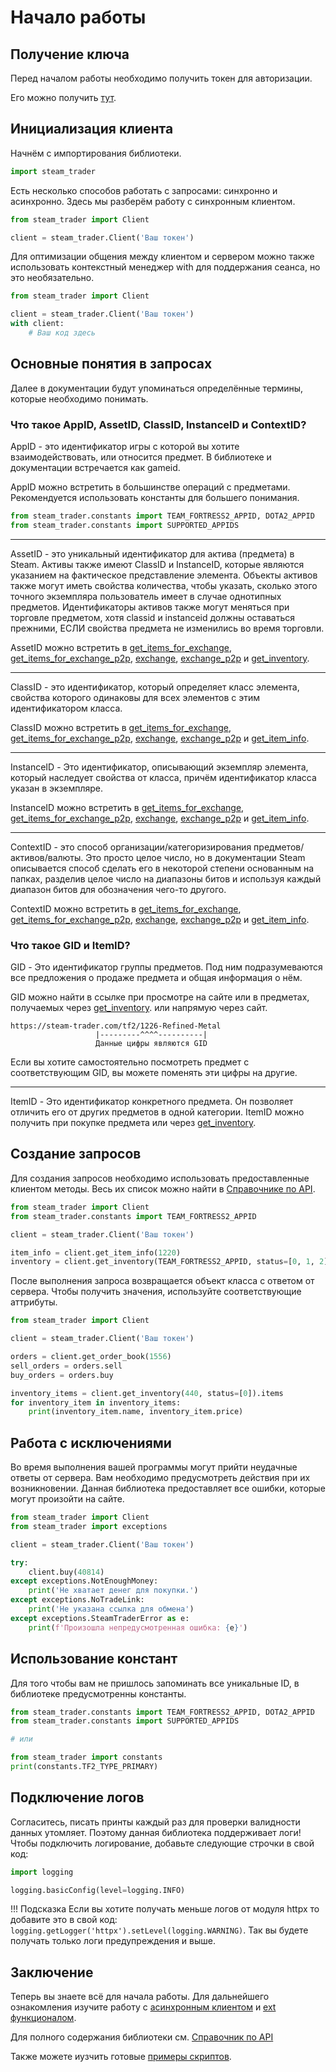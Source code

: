 # Начало работы

## Получение ключа
Перед началом работы необходимо получить токен для авторизации.

Его можно получить [тут](https://steam-trader.com/api/).

## Инициализация клиента
Начнём с импортирования библиотеки.
```python
import steam_trader
```

Есть несколько способов работать с запросами: синхронно и асинхронно. Здесь мы разберём работу с синхронным клиентом.
```python
from steam_trader import Client

client = steam_trader.Client('Ваш токен')
```

Для оптимизации общения между клиентом и сервером можно также использовать контекстный менеджер with для поддержания сеанса, но это необязательно.
```python
from steam_trader import Client

client = steam_trader.Client('Ваш токен')
with client:
    # Ваш код здесь
```

## Основные понятия в запросах
Далее в документации будут упоминаться определённые термины, которые необходимо понимать.

### Что такое AppID, AssetID, ClassID, InstanceID и ContextID?

AppID - это идентификатор игры с которой вы хотите взаимодействовать, или относится предмет.
В библиотеке и документации встречается как gameid.

AppID можно встретить в большинстве операций с предметами. Рекомендуется использовать константы для большего понимания.
```python
from steam_trader.constants import TEAM_FORTRESS2_APPID, DOTA2_APPID
from steam_trader.constants import SUPPORTED_APPIDS
```
---
AssetID - это уникальный идентификатор для актива (предмета) в Steam. Активы также имеют ClassID и InstanceID, которые являются указанием на фактическое представление элемента.
Объекты активов также могут иметь свойства количества, чтобы указать, сколько этого точного экземпляра пользователь имеет в случае однотипных предметов.
Идентификаторы активов также могут меняться при торговле предметом, хотя classid и instanceid должны оставаться прежними, ЕСЛИ свойства предмета не изменились во время торговли.

AssetID можно встретить в 
[get_items_for_exchange](client.md#get_items_for_exchangeself), 
[get_items_for_exchange_p2p](client.md#get_items_for_exchange_p2pself), 
[exchange](client.md#exchangeself), 
[exchange_p2p](client.md#exchange_p2pself) и 
[get_inventory](client.md#get_inventoryself-gameid--statusnone).

---
ClassID - это идентификатор, который определяет класс элемента, свойства которого одинаковы для всех элементов с этим идентификатором класса.

ClassID можно встретить в 
[get_items_for_exchange](client.md#get_items_for_exchangeself), 
[get_items_for_exchange_p2p](client.md#get_items_for_exchange_p2pself), 
[exchange](client.md#exchangeself), 
[exchange_p2p](client.md#exchange_p2pself) и 
[get_item_info](client.md#get_item_infoself-gid).

---
InstanceID - Это идентификатор, описывающий экземпляр элемента, который наследует свойства от класса, причём идентификатор класса указан в экземпляре.

InstanceID можно встретить в 
[get_items_for_exchange](client.md#get_items_for_exchangeself), 
[get_items_for_exchange_p2p](client.md#get_items_for_exchange_p2pself), 
[exchange](client.md#exchangeself), 
[exchange_p2p](client.md#exchange_p2pself) и 
[get_item_info](client.md#get_item_infoself-gid).

---
ContextID - это способ организации/категоризирования предметов/активов/валюты. 
Это просто целое число, но в документации Steam описывается способ сделать его в некоторой степени основанным на папках,
разделив целое число на диапазоны битов и используя каждый диапазон битов для обозначения чего-то другого.

ContextID можно встретить в 
[get_items_for_exchange](client.md#get_items_for_exchangeself), 
[get_items_for_exchange_p2p](client.md#get_items_for_exchange_p2pself), 
[exchange](client.md#exchangeself), 
[exchange_p2p](client.md#exchange_p2pself) и 
[get_item_info](client.md#get_item_infoself-gid).

### Что такое GID и ItemID?

GID - Это идентификатор группы предметов. Под ним подразумеваются все предложения о продаже предмета и общая информация о нём.

GID можно найти в ссылке при просмотре на сайте или в предметах, получаемых через [get_inventory](client.md#get_inventoryself-gameid--statusnone). или напрямую через сайт.
```
https://steam-trader.com/tf2/1226-Refined-Metal
                   |---------^^^^----------|
                   Данные цифры являются GID
```
Если вы хотите самостоятельно посмотреть предмет с соответствующим GID, вы можете поменять эти цифры на другие.

---
ItemID - Это идентификатор конкретного предмета. Он позволяет отличить его от других предметов в одной категории.
ItemID можно получить при покупке предмета или через [get_inventory](client.md#get_inventoryself-gameid--statusnone).


## Создание запросов
Для создания запросов необходимо использовать предоставленные клиентом методы. Весь их список можно найти в [Справочнике по API](client.md).

```python
from steam_trader import Client
from steam_trader.constants import TEAM_FORTRESS2_APPID

client = steam_trader.Client('Ваш токен')

item_info = client.get_item_info(1220)
inventory = client.get_inventory(TEAM_FORTRESS2_APPID, status=[0, 1, 2])
```

После выполнения запроса возвращается объект класса с ответом от сервера. Чтобы получить значения, используйте соответствующие аттрибуты.

```python
from steam_trader import Client

client = steam_trader.Client('Ваш токен')

orders = client.get_order_book(1556)
sell_orders = orders.sell
buy_orders = orders.buy

inventory_items = client.get_inventory(440, status=[0]).items
for inventory_item in inventory_items:
    print(inventory_item.name, inventory_item.price)
```

## Работа с исключениями
Во время выполнения вашей программы могут прийти неудачные ответы от сервера. Вам необходимо предусмотреть действия при их возникновении.
Данная библиотека предоставляет все ошибки, которые могут произойти на сайте.

```python
from steam_trader import Client
from steam_trader import exceptions

client = steam_trader.Client('Ваш токен')

try:
    client.buy(40814)
except exceptions.NotEnoughMoney:
    print('Не хватает денег для покупки.')
except exceptions.NoTradeLink:
    print('Не указана ссылка для обмена')
except exceptions.SteamTraderError as e:
    print(f'Произошла непредусмотренная ошибка: {e}')
```

## Использование констант
Для того чтобы вам не пришлось запоминать все уникальные ID, в библиотеке предусмотренны константы.

```python
from steam_trader.constants import TEAM_FORTRESS2_APPID, DOTA2_APPID
from steam_trader.constants import SUPPORTED_APPIDS

# или

from steam_trader import constants
print(constants.TF2_TYPE_PRIMARY)
```

## Подключение логов
Согласитесь, писать принты каждый раз для проверки валидности данных утомляет. Поэтому данная библиотека поддерживает логи!
Чтобы подключить логирование, добавьте следующие строчки в свой код:

```python
import logging

logging.basicConfig(level=logging.INFO)
```

!!! Подсказка
    Если вы хотите получать меньше логов от модуля httpx то добавите это в свой код: ```logging.getLogger('httpx').setLevel(logging.WARNING)```.
    Так вы будете получать только логи предупреждения и выше.

## Заключение
Теперь вы знаете всё для начала работы. Для дальнейшего ознакомления изучите работу с [асинхронным клиентом](async.md) и [ext функционалом](ext_guide.md).

Для полного содержания библиотеки см. [Справочник по API](client.md)

Также можете иузчить готовые [примеры скриптов](https://github.com/Lemon4ksan/SteamTrader-Wrapper/tree/master/examples).
